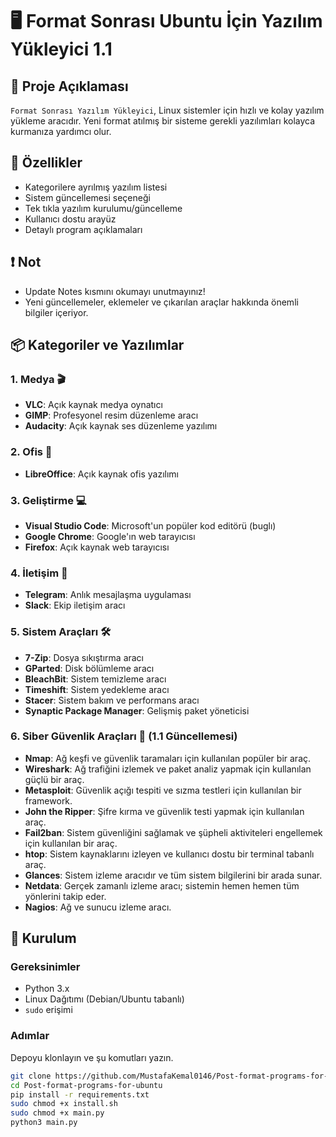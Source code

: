 # 🖥️ Format Sonrası Ubuntu İçin Yazılım Yükleyici 1.1

## 📝 Proje Açıklaması
`Format Sonrası Yazılım Yükleyici`, Linux sistemler için hızlı ve kolay yazılım yükleme aracıdır. Yeni format atılmış bir sisteme gerekli yazılımları kolayca kurmanıza yardımcı olur.

## 🚀 Özellikler
- Kategorilere ayrılmış yazılım listesi
- Sistem güncellemesi seçeneği
- Tek tıkla yazılım kurulumu/güncelleme
- Kullanıcı dostu arayüz
- Detaylı program açıklamaları

## ❗ Not 
- Update Notes kısmını okumayı unutmayınız!
- Yeni güncellemeler, eklemeler ve çıkarılan araçlar hakkında önemli bilgiler içeriyor.

## 📦 Kategoriler ve Yazılımlar

### 1. Medya 🎬
- **VLC**: Açık kaynak medya oynatıcı
- **GIMP**: Profesyonel resim düzenleme aracı
- **Audacity**: Açık kaynak ses düzenleme yazılımı

### 2. Ofis 📄
- **LibreOffice**: Açık kaynak ofis yazılımı

### 3. Geliştirme 💻
- **Visual Studio Code**: Microsoft'un popüler kod editörü (buglı)
- **Google Chrome**: Google'ın web tarayıcısı
- **Firefox**: Açık kaynak web tarayıcısı

### 4. İletişim 💬
- **Telegram**: Anlık mesajlaşma uygulaması
- **Slack**: Ekip iletişim aracı

### 5. Sistem Araçları 🛠️
- **7-Zip**: Dosya sıkıştırma aracı
- **GParted**: Disk bölümleme aracı
- **BleachBit**: Sistem temizleme aracı
- **Timeshift**: Sistem yedekleme aracı
- **Stacer**: Sistem bakım ve performans aracı
- **Synaptic Package Manager**: Gelişmiş paket yöneticisi
  
### 6. Siber Güvenlik Araçları 📛 (1.1 Güncellemesi)
- **Nmap**: Ağ keşfi ve güvenlik taramaları için kullanılan popüler bir araç.
- **Wireshark**: Ağ trafiğini izlemek ve paket analiz yapmak için kullanılan güçlü bir araç.
- **Metasploit**: Güvenlik açığı tespiti ve sızma testleri için kullanılan bir framework.
- **John the Ripper**: Şifre kırma ve güvenlik testi yapmak için kullanılan araç.
- **Fail2ban**: Sistem güvenliğini sağlamak ve şüpheli aktiviteleri engellemek için kullanılan bir araç.
- **htop**: Sistem kaynaklarını izleyen ve kullanıcı dostu bir terminal tabanlı araç.
- **Glances**: Sistem izleme aracıdır ve tüm sistem bilgilerini bir arada sunar.
- **Netdata**: Gerçek zamanlı izleme aracı; sistemin hemen hemen tüm yönlerini takip eder.
- **Nagios**: Ağ ve sunucu izleme aracı.

## 🔧 Kurulum

### Gereksinimler
- Python 3.x
- Linux Dağıtımı (Debian/Ubuntu tabanlı)
- `sudo` erişimi

### Adımlar
Depoyu klonlayın ve şu komutları yazın.
```bash
git clone https://github.com/MustafaKemal0146/Post-format-programs-for-ubuntu.git
cd Post-format-programs-for-ubuntu
pip install -r requirements.txt
sudo chmod +x install.sh
sudo chmod +x main.py
python3 main.py

